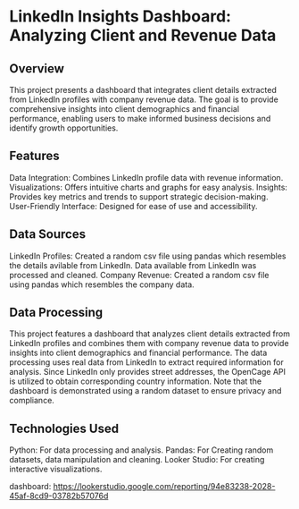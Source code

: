 # LinkedIn Insights Dashboard: Analyzing Client and Revenue Data
## Overview
This project presents a dashboard that integrates client details extracted from LinkedIn profiles with company revenue data. The goal is to provide comprehensive insights into client demographics and financial performance, enabling users to make informed business decisions and identify growth opportunities.

## Features
Data Integration: Combines LinkedIn profile data with revenue information.
Visualizations: Offers intuitive charts and graphs for easy analysis.
Insights: Provides key metrics and trends to support strategic decision-making.
User-Friendly Interface: Designed for ease of use and accessibility.

## Data Sources
LinkedIn Profiles: Created a random csv file using pandas which resembles the details avilable from LinkedIn. Data available from LinkedIn was processed and cleaned. 
Company Revenue: Created a random csv file using pandas which resembles the company data. 

## Data Processing
This project features a dashboard that analyzes client details extracted from LinkedIn profiles and combines them with company revenue data to provide insights into client demographics and financial performance. The data processing uses real data from LinkedIn to extract required information for analysis. Since LinkedIn only provides street addresses, the OpenCage API is utilized to obtain corresponding country information. Note that the dashboard is demonstrated using a random dataset to ensure privacy and compliance.

## Technologies Used
Python: For data processing and analysis.
Pandas: For Creating random datasets, data manipulation and cleaning.
Looker Studio: For creating interactive visualizations.

dashboard: https://lookerstudio.google.com/reporting/94e83238-2028-45af-8cd9-03782b57076d
